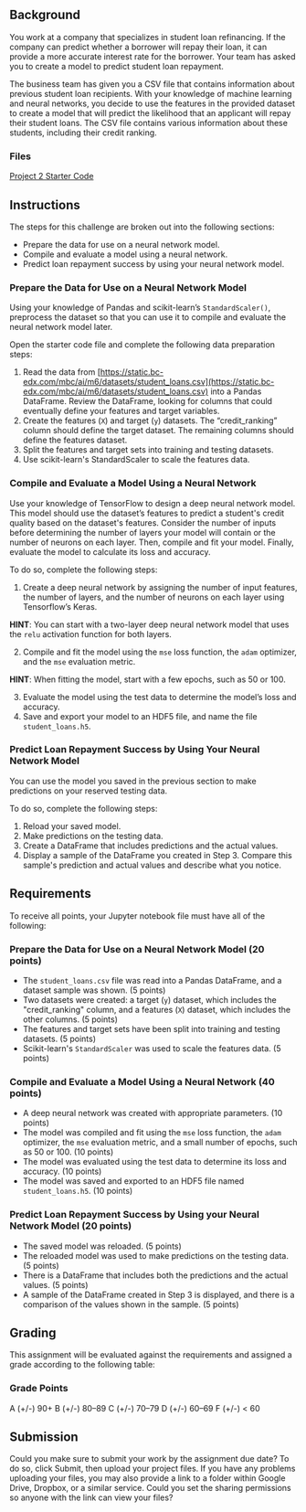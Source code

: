 ## Background
You work at a company that specializes in student loan refinancing. If the company can predict whether a borrower will repay their loan, it can provide a more accurate interest rate for the borrower. Your team has asked you to create a model to predict student loan repayment.

The business team has given you a CSV file that contains information about previous student loan recipients. With your knowledge of machine learning and neural networks, you decide to use the features in the provided dataset to create a model that will predict the likelihood that an applicant will repay their student loans. The CSV file contains various information about these students, including their credit ranking.

### Files
[Project 2 Starter Code]()

## Instructions
The steps for this challenge are broken out into the following sections:  

- Prepare the data for use on a neural network model.  
- Compile and evaluate a model using a neural network.  
- Predict loan repayment success by using your neural network model.

### Prepare the Data for Use on a Neural Network Model
Using your knowledge of Pandas and scikit-learn’s `StandardScaler()`, preprocess the dataset so that you can use it to compile and evaluate the neural network model later.

Open the starter code file and complete the following data preparation steps:

1. Read the data from [https://static.bc-edx.com/mbc/ai/m6/datasets/student_loans.csv](https://static.bc-edx.com/mbc/ai/m6/datasets/student_loans.csv) into a Pandas DataFrame. Review the DataFrame, looking for columns that could eventually define your features and target variables.  
2. Create the features (`X`) and target (`y`) datasets. The “credit_ranking” column should define the target dataset. The remaining columns should define the features dataset.  
3. Split the features and target sets into training and testing datasets.  
4. Use scikit-learn's StandardScaler to scale the features data.

### Compile and Evaluate a Model Using a Neural Network
Use your knowledge of TensorFlow to design a deep neural network model. This model should use the dataset’s features to predict a student's credit quality based on the dataset's features. Consider the number of inputs before determining the number of layers your model will contain or the number of neurons on each layer. Then, compile and fit your model. Finally, evaluate the model to calculate its loss and accuracy.

To do so, complete the following steps:

1. Create a deep neural network by assigning the number of input features, the number of layers, and the number of neurons on each layer using Tensorflow’s Keras.  

**HINT**: You can start with a two-layer deep neural network model that uses the `relu` activation function for both layers.

2. Compile and fit the model using the `mse` loss function, the `adam` optimizer, and the `mse` evaluation metric.  

**HINT**: When fitting the model, start with a few epochs, such as 50 or 100.  

3. Evaluate the model using the test data to determine the model’s loss and accuracy.
4. Save and export your model to an HDF5 file, and name the file `student_loans.h5`.

### Predict Loan Repayment Success by Using Your Neural Network Model
You can use the model you saved in the previous section to make predictions on your reserved testing data.

To do so, complete the following steps:  

1. Reload your saved model.  
2. Make predictions on the testing data.  
3. Create a DataFrame that includes predictions and the actual values.  
4. Display a sample of the DataFrame you created in Step 3. Compare this sample's prediction and actual values and describe what you notice.  

## Requirements
To receive all points, your Jupyter notebook file must have all of the following:  

### Prepare the Data for Use on a Neural Network Model (20 points)
- The `student_loans.csv` file was read into a Pandas DataFrame, and a dataset sample was shown. (5 points)
- Two datasets were created: a target (`y`) dataset, which includes the "credit_ranking" column, and a features (`X`) dataset, which includes the other columns. (5 points)
- The features and target sets have been split into training and testing datasets. (5 points)
- Scikit-learn's `StandardScaler` was used to scale the features data. (5 points)

### Compile and Evaluate a Model Using a Neural Network (40 points)
- A deep neural network was created with appropriate parameters. (10 points)
- The model was compiled and fit using the `mse` loss function, the `adam` optimizer, the `mse` evaluation metric, and a small number of epochs, such as 50 or 100. (10 points)
- The model was evaluated using the test data to determine its loss and accuracy. (10 points)
- The model was saved and exported to an HDF5 file named `student_loans.h5`. (10 points)

### Predict Loan Repayment Success by Using your Neural Network Model (20 points)
- The saved model was reloaded. (5 points)
- The reloaded model was used to make predictions on the testing data. (5 points)
- There is a DataFrame that includes both the predictions and the actual values. (5 points)
- A sample of the DataFrame created in Step 3 is displayed, and there is a comparison of the values shown in the sample. (5 points)

## Grading
This assignment will be evaluated against the requirements and assigned a grade according to the following table:

### Grade	Points
A (+/-)	90+
B (+/-)	80–89
C (+/-)	70–79
D (+/-)	60–69
F (+/-)	< 60

## Submission
Could you make sure to submit your work by the assignment due date? To do so, click Submit, then upload your project files. If you have any problems uploading your files, you may also provide a link to a folder within Google Drive, Dropbox, or a similar service. Could you set the sharing permissions so anyone with the link can view your files?

